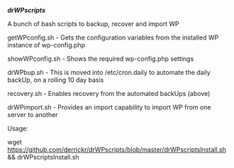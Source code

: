 **_drWPscripts_**

A bunch of bash scripts to backup, recover and import WP  
  
getWPconfig.sh - Gets the configuration variables from the installed WP instance of wp-config.php  
  
showWPconfig.sh - Shows the required wp-config.php settings  
  
drWPbup.sh - This is moved into /etc/cron.daily to automate the daily backUp, on a rolling 10 day basis  
  
recovery.sh - Enables recovery from the automated backUps (above)  
  
drWPimport.sh - Provides an import capability to import WP from one server to another  
  
  
Usage:  
  
  wget https://github.com/derrickr/drWPscripts/blob/master/drWPscriptsInstall.sh && drWPscriptsInstall.sh
